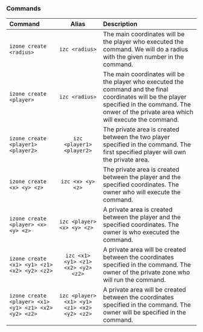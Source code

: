 ### Commands

| Command | Alias | Description |
| :--- | :---: | :--- |
|`izone create <radius>`| `izc <radius>`| The main coordinates will be the player who executed the command. We will do a radius with the given number in the command.|
|`izone create <player>`| `izc <radius>`|The main coordinates will be the player who executed the command and the final coordinates will be the player specified in the command. The onwer of the private area which will execute the command.| 
|`izone create <player1> <player2>` | `izc <player1> <player2>` | The private area is created between the two player specified in the command. The first specified player will own the private area.| 
|`izone create <x> <y> <z> ` | `izc <x> <y> <z>` | The private area is created between the player and the specified coordinates. The owner who will execute the command.|
|`izone create <player> <x> <y> <z> ` | `izc <player> <x> <y> <z> ` |  A private area is created between the player and the specified coordinates. The owner is who executed the command.|
|`izone create <x1> <y1> <z1> <x2> <y2> <z2>` | `izc <x1> <y1> <z1> <x2> <y2> <z2>` | A private area will be created between the coordinates specified in the command. The owner of the private zone who will run the command.|
|`izone create <player> <x1> <y1> <z1> <x2> <y2> <z2>` | `izc <player> <x1> <y1> <z1> <x2> <y2> <z2>`   | A private area will be created between the coordinates specified in the command. The owner will be specified in the command.|
